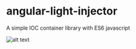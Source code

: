# angular-light-injector
A simple IOC container library with ES6 javascript

![alt text](http://s9.picofile.com/file/8333281292/dependency_injection_diagram.jpg)
